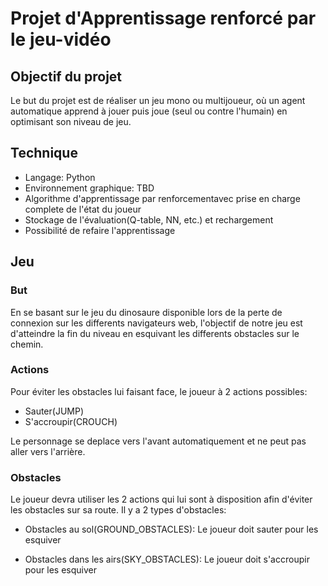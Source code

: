 # Projet d'Apprentissage renforcé par le jeu-vidéo

## Objectif du projet

Le but du projet est de réaliser un jeu mono ou multijoueur, où un agent automatique apprend à jouer puis joue (seul ou contre l'humain) en optimisant son niveau de jeu.

## Technique

- Langage: Python
- Environnement graphique: TBD
- Algorithme d'apprentissage par renforcementavec prise en charge complete de l'état du joueur
- Stockage de l'évaluation(Q-table, NN, etc.) et rechargement
- Possibilité de refaire l'apprentissage

## Jeu

### But

En se basant sur le jeu du dinosaure disponible lors de la perte de connexion sur les differents navigateurs web, l'objectif de notre jeu est d'atteindre la fin du niveau en esquivant les differents obstacles sur le chemin.

### Actions

Pour éviter les obstacles lui faisant face, le joueur à 2 actions possibles:

- Sauter(JUMP)
- S'accroupir(CROUCH)

Le personnage se deplace vers l'avant automatiquement et ne peut pas aller vers l'arrière.

### Obstacles

Le joueur devra utiliser les 2 actions qui lui sont à disposition afin d'éviter les obstacles sur sa route. Il y a 2 types d'obstacles:

- Obstacles au sol(GROUND_OBSTACLES): Le joueur doit sauter pour les esquiver

- Obstacles dans les airs(SKY_OBSTACLES): Le joueur doit s'accroupir pour les esquiver
